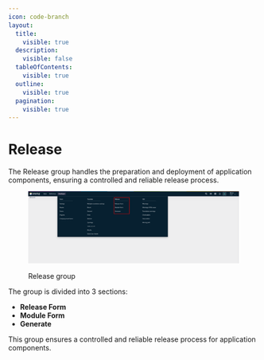 ```yaml
---
icon: code-branch
layout:
  title:
    visible: true
  description:
    visible: false
  tableOfContents:
    visible: true
  outline:
    visible: true
  pagination:
    visible: true
---
```


# Release

The Release group handles the preparation and deployment of application components, ensuring a controlled and reliable release process.

<figure><img src="../../.gitbook/assets/dev-module/release-menu.png" alt=""><figcaption><p>Release group</p></figcaption></figure>

The group is divided into 3 sections:

* **Release Form**
* **Module Form**
* **Generate**

This group ensures a controlled and reliable release process for application components.
